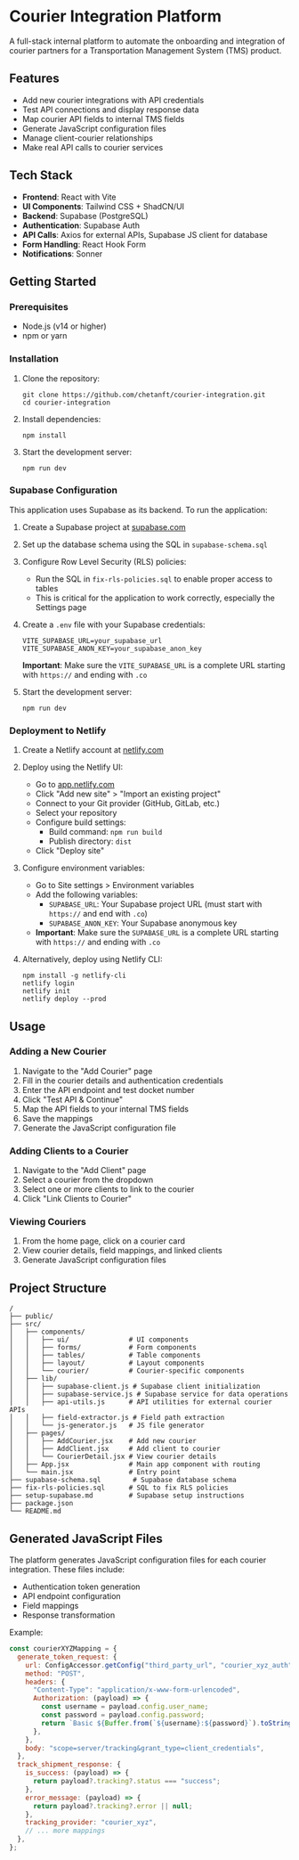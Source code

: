 # Courier Integration Platform

A full-stack internal platform to automate the onboarding and integration of courier partners for a Transportation Management System (TMS) product.

## Features

- Add new courier integrations with API credentials
- Test API connections and display response data
- Map courier API fields to internal TMS fields
- Generate JavaScript configuration files
- Manage client-courier relationships
- Make real API calls to courier services

## Tech Stack

- **Frontend**: React with Vite
- **UI Components**: Tailwind CSS + ShadCN/UI
- **Backend**: Supabase (PostgreSQL)
- **Authentication**: Supabase Auth
- **API Calls**: Axios for external APIs, Supabase JS client for database
- **Form Handling**: React Hook Form
- **Notifications**: Sonner

## Getting Started

### Prerequisites

- Node.js (v14 or higher)
- npm or yarn

### Installation

1. Clone the repository:

   ```
   git clone https://github.com/chetanft/courier-integration.git
   cd courier-integration
   ```

2. Install dependencies:

   ```
   npm install
   ```

3. Start the development server:
   ```
   npm run dev
   ```

### Supabase Configuration

This application uses Supabase as its backend. To run the application:

1. Create a Supabase project at [supabase.com](https://supabase.com)

2. Set up the database schema using the SQL in `supabase-schema.sql`

3. Configure Row Level Security (RLS) policies:
   - Run the SQL in `fix-rls-policies.sql` to enable proper access to tables
   - This is critical for the application to work correctly, especially the Settings page

4. Create a `.env` file with your Supabase credentials:

   ```
   VITE_SUPABASE_URL=your_supabase_url
   VITE_SUPABASE_ANON_KEY=your_supabase_anon_key
   ```

   **Important**: Make sure the `VITE_SUPABASE_URL` is a complete URL starting with `https://` and ending with `.co`

5. Start the development server:
   ```
   npm run dev
   ```

### Deployment to Netlify

1. Create a Netlify account at [netlify.com](https://netlify.com)

2. Deploy using the Netlify UI:

   - Go to [app.netlify.com](https://app.netlify.com)
   - Click "Add new site" > "Import an existing project"
   - Connect to your Git provider (GitHub, GitLab, etc.)
   - Select your repository
   - Configure build settings:
     - Build command: `npm run build`
     - Publish directory: `dist`
   - Click "Deploy site"

3. Configure environment variables:

   - Go to Site settings > Environment variables
   - Add the following variables:
     - `SUPABASE_URL`: Your Supabase project URL (must start with `https://` and end with `.co`)
     - `SUPABASE_ANON_KEY`: Your Supabase anonymous key
   - **Important**: Make sure the `SUPABASE_URL` is a complete URL starting with `https://` and ending with `.co`

4. Alternatively, deploy using Netlify CLI:
   ```
   npm install -g netlify-cli
   netlify login
   netlify init
   netlify deploy --prod
   ```

## Usage

### Adding a New Courier

1. Navigate to the "Add Courier" page
2. Fill in the courier details and authentication credentials
3. Enter the API endpoint and test docket number
4. Click "Test API & Continue"
5. Map the API fields to your internal TMS fields
6. Save the mappings
7. Generate the JavaScript configuration file

### Adding Clients to a Courier

1. Navigate to the "Add Client" page
2. Select a courier from the dropdown
3. Select one or more clients to link to the courier
4. Click "Link Clients to Courier"

### Viewing Couriers

1. From the home page, click on a courier card
2. View courier details, field mappings, and linked clients
3. Generate JavaScript configuration files

## Project Structure

```
/
├── public/
├── src/
│   ├── components/
│   │   ├── ui/               # UI components
│   │   ├── forms/            # Form components
│   │   ├── tables/           # Table components
│   │   ├── layout/           # Layout components
│   │   └── courier/          # Courier-specific components
│   ├── lib/
│   │   ├── supabase-client.js # Supabase client initialization
│   │   ├── supabase-service.js # Supabase service for data operations
│   │   ├── api-utils.js      # API utilities for external courier APIs
│   │   ├── field-extractor.js # Field path extraction
│   │   └── js-generator.js   # JS file generator
│   ├── pages/
│   │   ├── AddCourier.jsx    # Add new courier
│   │   ├── AddClient.jsx     # Add client to courier
│   │   └── CourierDetail.jsx # View courier details
│   ├── App.jsx               # Main app component with routing
│   └── main.jsx              # Entry point
├── supabase-schema.sql        # Supabase database schema
├── fix-rls-policies.sql      # SQL to fix RLS policies
├── setup-supabase.md         # Supabase setup instructions
├── package.json
└── README.md
```

## Generated JavaScript Files

The platform generates JavaScript configuration files for each courier integration. These files include:

- Authentication token generation
- API endpoint configuration
- Field mappings
- Response transformation

Example:

```javascript
const courierXYZMapping = {
  generate_token_request: {
    url: ConfigAccessor.getConfig("third_party_url", "courier_xyz_auth"),
    method: "POST",
    headers: {
      "Content-Type": "application/x-www-form-urlencoded",
      Authorization: (payload) => {
        const username = payload.config.user_name;
        const password = payload.config.password;
        return `Basic ${Buffer.from(`${username}:${password}`).toString("base64")}`;
      },
    },
    body: "scope=server/tracking&grant_type=client_credentials",
  },
  track_shipment_response: {
    is_success: (payload) => {
      return payload?.tracking?.status === "success";
    },
    error_message: (payload) => {
      return payload?.tracking?.error || null;
    },
    tracking_provider: "courier_xyz",
    // ... more mappings
  },
};
```
